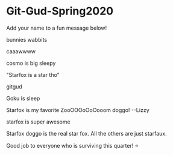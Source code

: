 # Git-Gud-Spring2020
Add your name to a fun message below!

bunnies wabbits

caaawwww

cosmo is big sleepy

"Starfox is a star tho" 

gitgud

Goku is sleep

Starfox is my favorite ZooOOOoOoOooom doggo! --Lizzy

starfox is super awesome

Starfox doggo is the real star fox. All the others are just starfaux.

Good job to everyone who is surviving this quarter! :star:
